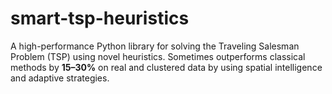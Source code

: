 # smart-tsp-heuristics
A high-performance Python library for solving the Traveling Salesman Problem (TSP) using novel heuristics. Sometimes outperforms classical methods by **15–30%** on real and clustered data by using spatial intelligence and adaptive strategies.
